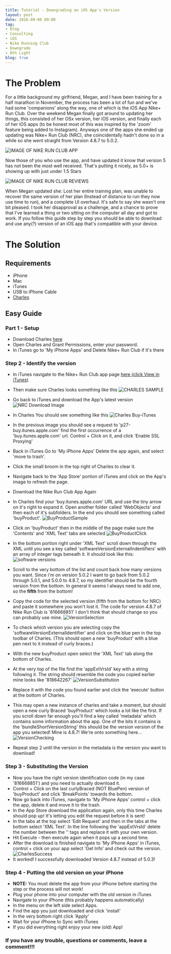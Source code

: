 ```yaml
---                          
title: Tutorial - Downgrading an iOS App's Version
layout: post         
date: 2016-09-06 09:00                         
tag:                             
- blog                        
- Consulting
- iOS
- Nike Running Club
- Downgrade
- 8th Light
blog: true                            
--- 
```


# The Problem


For a little background my girlfriend, Megan, and I have been training for a half marathon in November, the process has been a lot of fun and we've had some 'companions' along the way, one of which is the iOS App Nike+ Run Club. Over the weekend Megan finally got around to updating her things, this consisted of her OSx version, her iOS version, and finally each of her iOS apps (to be honest most of this was inspired by the 'zoom' feature being added to Instagram). Anyways one of the apps she ended up updating was Nike+ Run Club (NRC), she coincidentally hadn't done so in a while so she went straight from Version 4.8.7 to 5.0.2.

![IMAGE OF NIKE RUN CLUB APP](http://www.tomcmcgee.me/assets/images/NikeRunClub.png)

Now those of you who use the app, and have updated it know that version 5 has not been the most well received. That's putting it nicely, as 5.0+ is showing up with just under 1.5 Stars

![IMAGE OF NIKE RUN CLUB REVIEWS](http://www.tomcmcgee.me/assets/images/NRCReview.png)

When Megan updated she: Lost her entire training plan, was unable to recover the same version of her plan (Instead of distance to run they now use time to run), and a complete UI overhaul. It's safe to say she wasn't one bit pleased. I took her disapproval as a challenge, and a chance to prove that I've learned a thing or two sitting on the computer all day and got to work. If you follow this guide step by step you should be able to download and use any(?) version of an iOS app that's compatible with your device.

# The Solution

## Requirements

* iPhone
* Mac
* iTunes
* USB to iPhone Cable
* [Charles](https://www.charlesproxy.com/)

## Easy Guide

### Part 1 - Setup
* Download Charles [here](https://www.charlesproxy.com/download/)
* Open Charles and Grant Permissions, enter your password.
* In iTunes go to 'My iPhone Apps' and Delete Nike+ Run Club if it's there

### Step 2 - Identify the version 
* In iTunes navigate to the Nike+ Run Club app page [here (click View in iTunes)](https://itunes.apple.com/us/app/nike+-run-club/id387771637?mt=8)
* Then make sure Charles looks something like this 
![CHARLES SAMPLE](http://www.tomcmcgee.me/assets/images/CharlesSample.png)
* Go back to iTunes and download the App's latest version 
![NRC Download Image](http://www.tomcmcgee.me/assets/images/NRCDownload.png)
* In Charles You should see something like this 
![Charles Buy-iTunes](http://www.tomcmcgee.me/assets/images/Charles-BuyiTunes.png)
* In the previous image you should see a request to 'p27-buy.itunes.apple.com' find the first occurrence of a 'buy.itunes.apple.com' url. Control + Click on it, and click 'Enable SSL Proxying'
* Back in iTunes  Go to 'My iPhone Apps' Delete the app again, and select 'move to trash'.
* Click the small broom in the top right of Charles to clear it.
* Navigate back to the 'App Store' portion of iTunes and click on the App's image to refresh the page.
* Download the Nike Run Club App Again
* In Charles find your 'buy.itunes.apple.com' URL and use the tiny arrow on it's right to expand it. Open another folder called 'WebObjects' and then each of it's subfolders. In the end you should see something called 'buyProduct'.
![BuyProductSample](http://www.tomcmcgee.me/assets/images/Charles-BuyProduct.png)
* Click on 'buyProduct' then in the middle of the page make sure the 'Contents' and 'XML Text' tabs are selected
![BuyProductClick](http://www.tomcmcgee.me/assets/images/Charles-BuyProductClick.png)
* In the bottom portion right under 'XML Text' scroll down through the XML until you see a key called 'softwareVersionExternalIndentifiers' with an array of integer tags beneath it. It should look like this: ![software versions](http://www.tomcmcgee.me/assets/images/Charles-SoftwareVersions.png)
* Scroll to the very bottom of the list and count back how many versions you want. Since i'm on version 5.0.2 I want to go back from 5.0.2 through 5.0.1, and 5.0.0 to 4.8.7, so my identifier should be the fourth version from the bottom. In general it seems I always need to add one, so the **fifth** from the bottom!
* Copy the code for the selected version (fifth from the bottom for NRC) and paste it somewhere you won't lost it. The code for version 4.8.7 of Nike Run Club is '816668851' I don't think that should change so you can probably use mine.
![VersionSelection](http://www.tomcmcgee.me/assets/images/Charles-VersionSelection.png)

* To check which version you are selecting copy the 'softwareVersionExternalIdentifier' and click on the blue pen in the top toolbar of Charles. (This should open a new 'buyProduct' with a blue pen next to it instead of curly braces.)
* With the new buyProduct open select the 'XML Text' tab along the bottom of Charles.
* At the very top of the file find the 'appExtVrsId' key with a string following it. The string should resemble the code you copied earlier mine looks like '818642267'
![VersionSubstitution](http://www.tomcmcgee.me/assets/images/Charles-VersionSubstitution.png)
* Replace it with the code you found earlier and click the 'execute' button at the bottom of Charles.
* This may open a new instance of charles and take a moment, but should open a new curly Braced 'buyProduct' which looks a lot like the first. If you scroll down far enough you'll find a key called 'metadata' which contains some information about the app. One of the bits it contains is the 'bundleShortVersionString' this should be the version version of the app you selected! Mine is 4.8.7! We're onto something here...
![VersionChecking](http://www.tomcmcgee.me/assets/images/Charles-VersionChecking.png)
* Repeat step 2 until the version in the metadata is the version you want to download!
### Step 3 - Substituting the Version
* Now you have the right version identification code (in my case '816668851') and you need to actually download it.
* Control + Click on the last curlyBraced (NOT BluePen) version of 'buyProduct' and click 'BreakPoints' towards the bottom.
* Now go back into iTunes, navigate to 'My iPhone Apps' control + click the app, delete it and move it to the trash.
* In the App Store download the application again, only this time Charles should pop up! It's letting you edit the request before it is sent!
* In the tabs at the top select 'Edit Request' and then in the tabs at the bottom select 'XML Text'. In the line following the 'appExtVrsId' delete the number between the '<string>' tags and replace it with your own version.
* Hit Execute - then execute again when it pops up a second time.
* After the download is finished navigate to 'My iPhone Apps' in iTunes, control + click on your app select 'Get Info' and check out the version.
![CharlesSuccess](http://www.tomcmcgee.me/assets/images/Charles-Success.png)
* It worked! I successfully downloaded Version 4.8.7 instead of 5.0.3!

### Step 4 - Putting the old version on your iPhone
* **NOTE:** You must delete the app from your iPhone before starting the step or the process will not work!
* Plug your phone into your computer with the old version in iTunes
* Navigate to your iPhone (this probably happens automatically)
* In the menu on the left side select Apps.
* Find the app you just downloaded and click 'install'
* In the very bottom right click 'Apply'
* Wait for your iPhone to Sync with iTunes
* If you did everything right enjoy your new (old) App!


### If you have any trouble, questions or comments, leave a comment!!!





